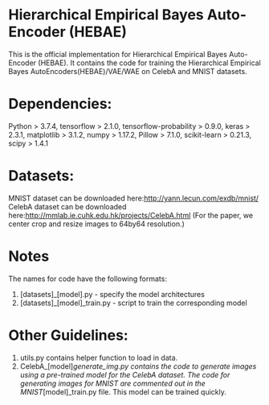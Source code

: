 # Hierarchical Empirical Bayes Auto-Encoder (HEBAE)
This is the official implementation for Hierarchical Empirical Bayes Auto-Encoder (HEBAE). It contains the code for training the Hierarchical Empirical Bayes AutoEncoders(HEBAE)/VAE/WAE on CelebA and MNIST datasets.

# Dependencies:
Python > 3.7.4,
tensorflow > 2.1.0,
tensorflow-probability > 0.9.0,
keras > 2.3.1,
matplotlib > 3.1.2,
numpy > 1.17.2,
Pillow > 7.1.0,
scikit-learn > 0.21.3,
scipy > 1.4.1

# Datasets:
MNIST dataset can be downloaded here:http://yann.lecun.com/exdb/mnist/
CelebA dataset can be downloaded here:http://mmlab.ie.cuhk.edu.hk/projects/CelebA.html (For the paper, we center crop and resize images to 64by64 resolution.)

# Notes
The names for code have the following formats:
1. [datasets]_[model].py - specify the model architectures
2. [datasets]_[model]_train.py - script to train the corresponding model

# Other Guidelines:
1. utils.py contains helper function to load in data.
2. CelebA_[model]_generate_img.py contains the code to generate images using a pre-trained model for the CelebA dataset. The code for generating images for MNIST are commented out in the MNIST_[model]_train.py file. This model can be trained quickly.

